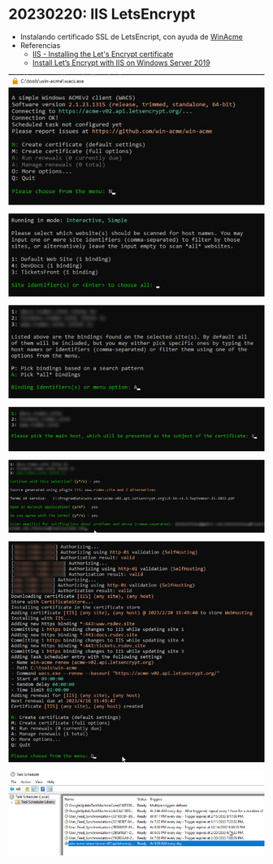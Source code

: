 # 20230220: IIS LetsEncrypt

- Instalando certificado SSL de LetsEncript, con ayuda de [WinAcme](https://www.win-acme.com/)
- Referencias
	- [IIS - Installing the Let's Encrypt certificate](https://techexpert.tips/iis/iis-installing-lets-encrypt-certificate/)
	- [Install Let’s Encrypt with IIS on Windows Server 2019](https://www.snel.com/support/how-to-install-lets-encrypt-with-iis-on-windows-server-2019/)

![](20230220-iis-letsencrypt.png)

![](20230220-iis-letsencrypt-2.png)

![](20230220-iis-letsencrypt-3.png)

![](20230220-iis-letsencrypt-4.png)

![](20230220-iis-letsencrypt-5.png)

![](20230220-iis-letsencrypt-6.png)

![](20230220-iis-letsencrypt-7.png)

